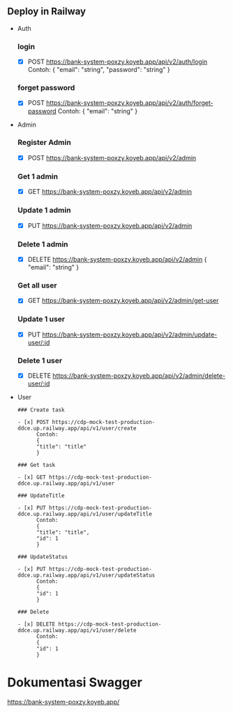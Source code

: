 ## Deploy in Railway

- Auth

  ### login

  - [x] POST https://bank-system-poxzy.koyeb.app/api/v2/auth/login
        Contoh:
        {
        "email": "string",
        "password": "string"
        }

  ### forget password

  - [x] POST https://bank-system-poxzy.koyeb.app/api/v2/auth/forget-password
        Contoh:
        {
        "email": "string"
        }

- Admin

  ### Register Admin

  - [x] POST https://bank-system-poxzy.koyeb.app/api/v2/admin

  ### Get 1 admin

  - [x] GET https://bank-system-poxzy.koyeb.app/api/v2/admin

  ### Update 1 admin

  - [x] PUT https://bank-system-poxzy.koyeb.app/api/v2/admin

  ### Delete 1 admin

  - [x] DELETE https://bank-system-poxzy.koyeb.app/api/v2/admin
        {
        "email": "string"
        }

  ### Get all user

  - [x] GET https://bank-system-poxzy.koyeb.app/api/v2/admin/get-user

  ### Update 1 user

  - [x] PUT https://bank-system-poxzy.koyeb.app/api/v2/admin/update-user/:id

  ### Delete 1 user

  - [x] DELETE https://bank-system-poxzy.koyeb.app/api/v2/admin/delete-user/:id

- User

      ### Create task

      - [x] POST https://cdp-mock-test-production-ddce.up.railway.app/api/v1/user/create
            Contoh:
            {
            "title": "title"
            }

      ### Get task

      - [x] GET https://cdp-mock-test-production-ddce.up.railway.app/api/v1/user

      ### UpdateTitle

      - [x] PUT https://cdp-mock-test-production-ddce.up.railway.app/api/v1/user/updateTitle
            Contoh:
            {
            "title": "title",
            "id": 1
            }

      ### UpdateStatus

      - [x] PUT https://cdp-mock-test-production-ddce.up.railway.app/api/v1/user/updateStatus
            Contoh:
            {
            "id": 1
            }

      ### Delete

      - [x] DELETE https://cdp-mock-test-production-ddce.up.railway.app/api/v1/user/delete
            Contoh:
            {
            "id": 1
            }

# Dokumentasi Swagger

https://bank-system-poxzy.koyeb.app/
